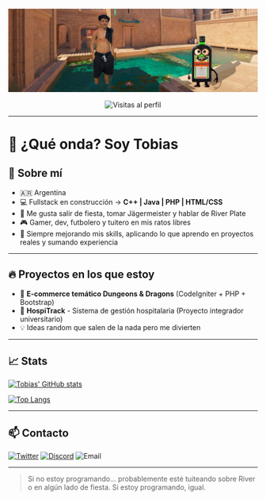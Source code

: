 <p align="center">
  <img src="banner.png" alt="@33Tobias Banner" />
</p>

<p align="center">
  <img src="https://komarev.com/ghpvc/?username=33Tobias&color=red" alt="Visitas al perfil"/>
</p>

---

# 👋 ¿Qué onda? Soy Tobias

## 🚀 Sobre mí

- 🇦🇷 Argentina
- 💻 Fullstack en construcción → **C++ | Java | PHP | HTML/CSS**
- 🎉 Me gusta salir de fiesta, tomar Jägermeister y hablar de River Plate
- 🎮 Gamer, dev, futbolero y tuitero en mis ratos libres
- 🧠 Siempre mejorando mis skills, aplicando lo que aprendo en proyectos reales y sumando experiencia

---

## 🔥 Proyectos en los que estoy

- 🛒 **E-commerce temático Dungeons & Dragons** (CodeIgniter + PHP + Bootstrap)
- 🏥 **HospiTrack** - Sistema de gestión hospitalaria (Proyecto integrador universitario)
- 💡 Ideas random que salen de la nada pero me divierten

---

## 📈 Stats

[![Tobias' GitHub stats](https://github-readme-stats.vercel.app/api?username=33Tobias&show_icons=true&theme=radical)](https://github.com/33Tobias)

[![Top Langs](https://github-readme-stats.vercel.app/api/top-langs/?username=33Tobias&layout=compact&theme=radical)](https://github.com/33Tobias)

---

## 📫 Contacto

[![Twitter](https://img.shields.io/badge/-@tobiager-1DA1F2?style=flat-square&logo=twitter&logoColor=white)](https://twitter.com/tobiager)
[![Discord](https://img.shields.io/badge/Discord-tobiager-5865F2?style=flat-square&logo=discord&logoColor=white)](https://discord.com)
![Email](https://img.shields.io/badge/Email-Pronto%20disponible-lightgrey?style=flat-square)

---

> Si no estoy programando... probablemente esté tuiteando sobre River o en algún lado de fiesta. Si estoy programando, igual.
